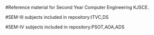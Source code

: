 #Reference material for Second Year Computer Engineering KJSCE.


#SEM-III subjects included in repository:ITVC,DS


#SEM-IV subjects included in repository:PSOT,AOA,ADS
